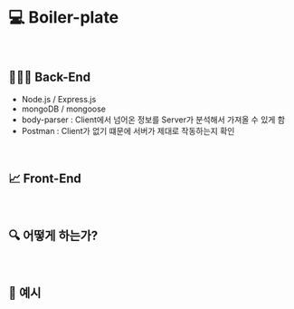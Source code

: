 # 💻 Boiler-plate
<br>

## 👨🏻‍💻 Back-End
* Node.js / Express.js
* mongoDB / mongoose
* body-parser : Client에서 넘어온 정보를 Server가 분석해서 가져올 수 있게 함
* Postman : Client가 없기 떄문에 서버가 제대로 작동하는지 확인

<br>

## 📈 Front-End

<br>

## 🔍 어떻게 하는가?

<br>

## 🔖 예시
